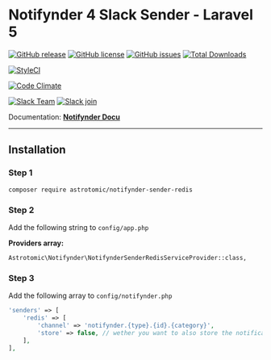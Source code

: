 # Notifynder 4 Slack Sender - Laravel 5

[![GitHub release](https://img.shields.io/github/release/astrotomic/notifynder-sender-redis.svg?style=flat-square)](https://github.com/astrotomic/notifynder-sender-redis/releases)
[![GitHub license](https://img.shields.io/badge/license-MIT-blue.svg?style=flat-square)](https://raw.githubusercontent.com/astrotomic/notifynder-sender-redis/master/LICENSE)
[![GitHub issues](https://img.shields.io/github/issues/astrotomic/notifynder-sender-redis.svg?style=flat-square)](https://github.com/astrotomic/notifynder-sender-redis/issues)
[![Total Downloads](https://img.shields.io/packagist/dt/astrotomic/notifynder-sender-redis.svg?style=flat-square)](https://packagist.org/packages/astrotomic/notifynder-sender-redis)

[![StyleCI](https://styleci.io/repos/78025534/shield)](https://styleci.io/repos/78025534)

[![Code Climate](https://img.shields.io/codeclimate/github/Astrotomic/notifynder-sender-redis.svg?style=flat-square)](https://codeclimate.com/github/Astrotomic/notifynder-sender-redis)

[![Slack Team](https://img.shields.io/badge/slack-astrotomic-orange.svg?style=flat-square)](https://astrotomic.slack.com)
[![Slack join](https://img.shields.io/badge/slack-join-green.svg?style=social)](https://notifynder.signup.team)


Documentation: **[Notifynder Docu](http://notifynder.info)**

-----

## Installation

### Step 1

```
composer require astrotomic/notifynder-sender-redis
```

### Step 2

Add the following string to `config/app.php`

**Providers array:**

```
Astrotomic\Notifynder\NotifynderSenderRedisServiceProvider::class,
```

### Step 3

Add the following array to `config/notifynder.php`

```php
'senders' => [
    'redis' => [
        'channel' => 'notifynder.{type}.{id}.{category}',
        'store' => false, // wether you want to also store the notifications in database
    ],
],
```